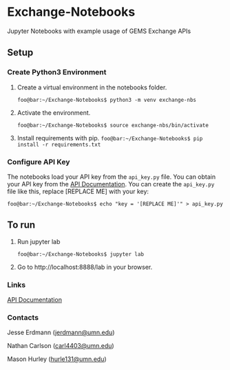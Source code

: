 # Exchange-Notebooks
Jupyter Notebooks with example usage of GEMS Exchange APIs

## Setup
### Create Python3 Environment
1. Create a virtual environment in the notebooks folder.

   ```foo@bar:~/Exchange-Notebooks$ python3 -m venv exchange-nbs```
2. Activate the environment.

   ```foo@bar:~/Exchange-Notebooks$ source exchange-nbs/bin/activate```
3. Install requirements with pip.
   ```foo@bar:~/Exchange-Notebooks$ pip install -r requirements.txt```
### Configure API Key
The notebooks load your API key from the `api_key.py` file. You can obtain your API key from the [API Documentation](https://exchange-1.gems.msi.umn.edu/portal/home). You can create the `api_key.py` file like this, replace [REPLACE ME] with your key:

```foo@bar:~/Exchange-Notebooks$ echo "key = '[REPLACE ME]'" > api_key.py```
## To run
1. Run jupyter lab
   
   ```foo@bar:~/Exchange-Notebooks$ jupyter lab```
2. Go to http://localhost:8888/lab in your browser.
### Links
[API Documentation](https://exchange-1.gems.msi.umn.edu/portal/home)
### Contacts
Jesse Erdmann (jerdmann@umn.edu)

Nathan Carlson (carl4403@umn.edu)

Mason Hurley (hurle131@umn.edu)